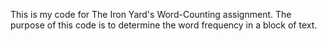 This is my code for The Iron Yard's Word-Counting assignment. The purpose of this code is to determine the word frequency in a block of text.
